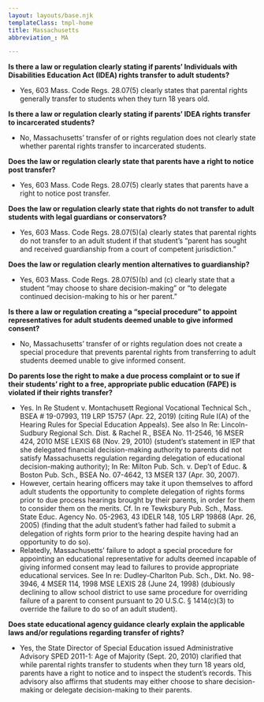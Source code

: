 ```yaml
---
layout: layouts/base.njk
templateClass: tmpl-home
title: Massachusetts
abbreviation_: MA

---
```

**Is there a law or regulation clearly stating if parents’ Individuals with Disabilities Education Act (IDEA) rights transfer to adult students?**

* Yes, 603 Mass. Code Regs. 28.07(5) clearly states that parental rights generally transfer to students when they turn 18 years old.

**Is there a law or regulation clearly stating if parents’ IDEA rights transfer to incarcerated students?**

* No, Massachusetts’ transfer of or rights regulation does not clearly state whether parental rights transfer to incarcerated students.

**Does the law or regulation clearly state that parents have a right to notice post transfer?**

* Yes, 603 Mass. Code Regs. 28.07(5) clearly states that parents have a right to notice post transfer.

**Does the law or regulation clearly state that rights do not transfer to adult students with legal guardians or conservators?**

* Yes, 603 Mass. Code Regs. 28.07(5)(a) clearly states that parental rights do not transfer to an adult student if that student’s “parent has sought and received guardianship from a court of competent jurisdiction.”

**Does the law or regulation clearly mention alternatives to guardianship?**

* Yes, 603 Mass. Code Regs. 28.07(5)(b) and (c) clearly state that a student “may choose to share decision-making” or “to delegate continued decision-making to his or her parent.”

**Is there a law or regulation creating a “special procedure” to appoint representatives for adult students deemed unable to give informed consent?**

* No, Massachusetts’ transfer of or rights regulation does not create a special procedure that prevents parental rights from transferring to adult students deemed unable to give informed consent.

**Do parents lose the right to make a due process complaint or to sue if their students’ right to a free, appropriate public education (FAPE) is violated if their rights transfer?**

* Yes. In Re Student v. Montachusett Regional Vocational Technical Sch., BSEA # 19-07993, 119 LRP 15757 (Apr. 22, 2019) (citing Rule I(A) of the Hearing Rules for Special Education Appeals). See also In Re: Lincoln-Sudbury Regional Sch. Dist. & Rachel R., BSEA No. 11-2546, 16 MSER 424, 2010 MSE LEXIS 68 (Nov. 29, 2010) (student’s statement in IEP that she delegated financial decision-making authority to parents did not satisfy Massachusetts regulation regarding delegation of educational decision-making authority); In Re: Milton Pub. Sch. v. Dep’t of Educ. & Boston Pub. Sch., BSEA No. 07-4642, 13 MSER 137 (Apr. 30, 2007).
* However, certain hearing officers may take it upon themselves to afford adult students the opportunity to complete delegation of rights forms prior to due process hearings brought by their parents, in order for them to consider them on the merits. Cf. In re Tewksbury Pub. Sch., Mass. State Educ. Agency No. 05-2963, 43 IDELR 148, 105 LRP 19868 (Apr. 26, 2005) (finding that the adult student’s father had failed to submit a delegation of rights form prior to the hearing despite having had an opportunity to do so).
* Relatedly, Massachusetts’ failure to adopt a special procedure for appointing an educational representative for adults deemed incapable of giving informed consent may lead to failures to provide appropriate educational services. See In re: Dudley-Charlton Pub. Sch., Dkt. No. 98-3946, 4 MSER 114, 1998 MSE LEXIS 28 (June 24, 1998) (dubiously declining to allow school district to use same procedure for overriding failure of a parent to consent pursuant to 20 U.S.C. § 1414(c)(3) to override the failure to do so of an adult student).

**Does state educational agency guidance clearly explain the applicable laws and/or regulations regarding transfer of rights?**

* Yes, the State Director of Special Education issued Administrative Advisory SPED 2011-1: Age of Majority (Sept. 20, 2010) clarified that while parental rights transfer to students when they turn 18 years old, parents have a right to notice and to inspect the student’s records. This advisory also affirms that students may either choose to share decision-making or delegate decision-making to their parents.
